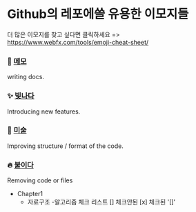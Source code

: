 # Github의 레포에쓸 유용한 이모지들
더 많은 이모지를 찾고 싶다면 클릭하세요 => https://www.webfx.com/tools/emoji-cheat-sheet/

### :memo: <a href="#">메모</a>
  writing docs.
  
### :sparkles: <a href="#">빛나다</a>
Introducing new features.

### :art: <a href="#">미술</a>
  Improving structure /
  format of the code.
  

### :fire: <a href="#">불이다</a>
  Removing code or files

* Chapter1
  + 자료구조
    -알고리즘
체크 리스트
[] 체크안된
[x] 체크된 '[]'
